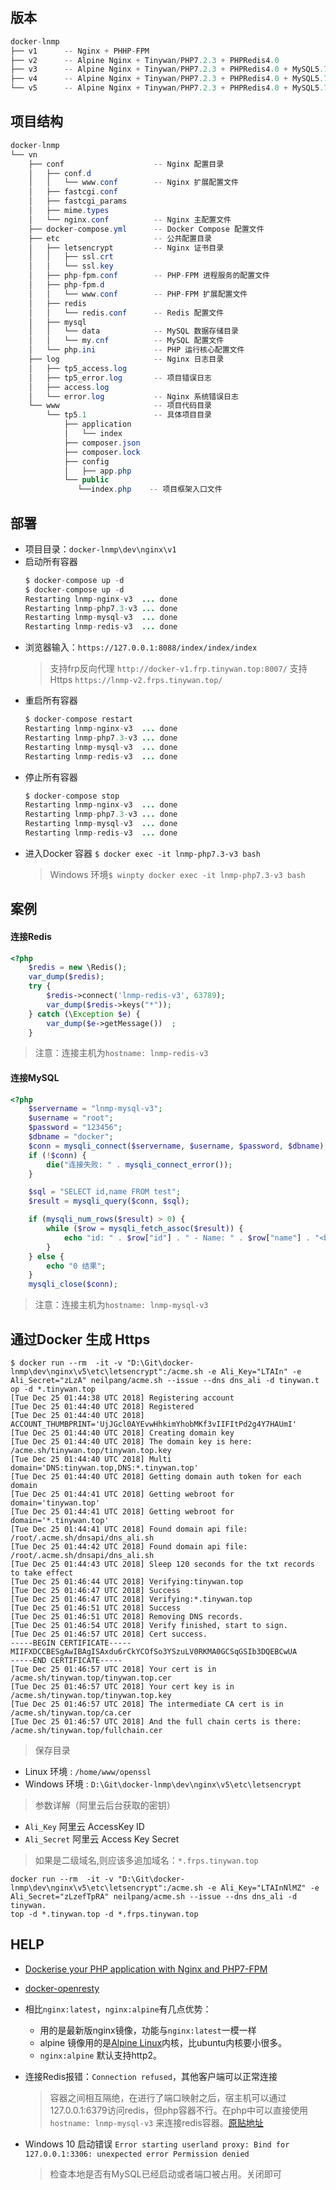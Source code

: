 ## 版本
```java
docker-lnmp
├── v1      -- Nginx + PHHP-FPM
├── v2      -- Alpine Nginx + Tinywan/PHP7.2.3 + PHPRedis4.0
├── v3      -- Alpine Nginx + Tinywan/PHP7.2.3 + PHPRedis4.0 + MySQL5.7 + Reids3.2 Private
├── v4      -- Alpine Nginx + Tinywan/PHP7.2.3 + PHPRedis4.0 + MySQL5.7 Official + Reids5.0 Official
└── v5      -- Alpine Nginx + Tinywan/PHP7.2.3 + PHPRedis4.0 + MySQL5.7 Official + Reids5.0 Official + HTTPS
```
## 项目结构  
```java
docker-lnmp
└── vn
    ├── conf                    -- Nginx 配置目录
    │   ├── conf.d
    │   │   └── www.conf        -- Nginx 扩展配置文件
    │   ├── fastcgi.conf
    │   ├── fastcgi_params
    │   ├── mime.types
    │   └── nginx.conf          -- Nginx 主配置文件
    ├── docker-compose.yml      -- Docker Compose 配置文件
    ├── etc                     -- 公共配置目录
    │   ├── letsencrypt         -- Nginx 证书目录
    │   │   ├── ssl.crt
    │   │   └── ssl.key
    │   ├── php-fpm.conf        -- PHP-FPM 进程服务的配置文件
    │   ├── php-fpm.d
    │   │   └── www.conf        -- PHP-FPM 扩展配置文件
    │   ├── redis
    │   │   └── redis.conf      -- Redis 配置文件
    │   ├── mysql
    │   │   └── data            -- MySQL 数据存储目录
    │   │   └── my.cnf          -- MySQL 配置文件
    │   └── php.ini             -- PHP 运行核心配置文件
    ├── log                     -- Nginx 日志目录
    │   ├── tp5_access.log
    │   ├── tp5_error.log       -- 项目错误日志
    │   ├── access.log
    │   └── error.log           -- Nginx 系统错误日志
    └── www                     -- 项目代码目录
        └── tp5.1               -- 具体项目目录
            ├── application
            │   └── index
            ├── composer.json
            ├── composer.lock
            ├── config
            │   ├── app.php
            └── public
               └──index.php    -- 项目框架入口文件
```
## 部署
* 项目目录：`docker-lnmp\dev\nginx\v1`
* 启动所有容器 
    ```java
    $ docker-compose up -d
    $ docker-compose up -d
    Restarting lnmp-nginx-v3  ... done
    Restarting lnmp-php7.3-v3 ... done
    Restarting lnmp-mysql-v3  ... done
    Restarting lnmp-redis-v3  ... done
    ```
* 浏览器输入：`https://127.0.0.1:8088/index/index/index`
    > 支持frp反向代理 `http://docker-v1.frp.tinywan.top:8007/`
    > 支持Https `https://lnmp-v2.frps.tinywan.top/`
* 重启所有容器
    ```java
    $ docker-compose restart
    Restarting lnmp-nginx-v3  ... done
    Restarting lnmp-php7.3-v3 ... done
    Restarting lnmp-mysql-v3  ... done
    Restarting lnmp-redis-v3  ... done
    ```
* 停止所有容器
    ```java
    $ docker-compose stop
    Restarting lnmp-nginx-v3  ... done
    Restarting lnmp-php7.3-v3 ... done
    Restarting lnmp-mysql-v3  ... done
    Restarting lnmp-redis-v3  ... done
    ```
* 进入Docker 容器 `$ docker exec -it lnmp-php7.3-v3 bash`
    > Windows 环境`$ winpty docker exec -it lnmp-php7.3-v3 bash`

## 案例
#### 连接Redis
```php
<?php
    $redis = new \Redis();
    var_dump($redis);
    try {
        $redis->connect('lnmp-redis-v3', 63789);
        var_dump($redis->keys("*"));
    } catch (\Exception $e) {
        var_dump($e->getMessage())  ;
    }
```
> 注意：连接主机为`hostname: lnmp-redis-v3`

#### 连接MySQL
```php
<?php
    $servername = "lnmp-mysql-v3";
    $username = "root";
    $password = "123456";
    $dbname = "docker";
    $conn = mysqli_connect($servername, $username, $password, $dbname);
    if (!$conn) {
        die("连接失败: " . mysqli_connect_error());
    }

    $sql = "SELECT id,name FROM test";
    $result = mysqli_query($conn, $sql);

    if (mysqli_num_rows($result) > 0) {
        while ($row = mysqli_fetch_assoc($result)) {
            echo "id: " . $row["id"] . " - Name: " . $row["name"] . "<br>";
        }
    } else {
        echo "0 结果";
    }
    mysqli_close($conn);
```
> 注意：连接主机为`hostname: lnmp-mysql-v3`

## 通过Docker 生成 Https

```
$ docker run --rm  -it -v "D:\Git\docker-lnmp\dev\nginx\v5\etc\letsencrypt":/acme.sh -e Ali_Key="LTAIn" -e Ali_Secret="zLzA" neilpang/acme.sh --issue --dns dns_ali -d tinywan.t
op -d *.tinywan.top
[Tue Dec 25 01:44:38 UTC 2018] Registering account
[Tue Dec 25 01:44:40 UTC 2018] Registered
[Tue Dec 25 01:44:40 UTC 2018] ACCOUNT_THUMBPRINT='UjJGcl0AYEvwHhkimYhobMKf3vIIFItPd2g4Y7HAUmI'
[Tue Dec 25 01:44:40 UTC 2018] Creating domain key
[Tue Dec 25 01:44:40 UTC 2018] The domain key is here: /acme.sh/tinywan.top/tinywan.top.key
[Tue Dec 25 01:44:40 UTC 2018] Multi domain='DNS:tinywan.top,DNS:*.tinywan.top'
[Tue Dec 25 01:44:40 UTC 2018] Getting domain auth token for each domain
[Tue Dec 25 01:44:41 UTC 2018] Getting webroot for domain='tinywan.top'
[Tue Dec 25 01:44:41 UTC 2018] Getting webroot for domain='*.tinywan.top'
[Tue Dec 25 01:44:41 UTC 2018] Found domain api file: /root/.acme.sh/dnsapi/dns_ali.sh
[Tue Dec 25 01:44:42 UTC 2018] Found domain api file: /root/.acme.sh/dnsapi/dns_ali.sh
[Tue Dec 25 01:44:43 UTC 2018] Sleep 120 seconds for the txt records to take effect
[Tue Dec 25 01:46:44 UTC 2018] Verifying:tinywan.top
[Tue Dec 25 01:46:47 UTC 2018] Success
[Tue Dec 25 01:46:47 UTC 2018] Verifying:*.tinywan.top
[Tue Dec 25 01:46:51 UTC 2018] Success
[Tue Dec 25 01:46:51 UTC 2018] Removing DNS records.
[Tue Dec 25 01:46:54 UTC 2018] Verify finished, start to sign.
[Tue Dec 25 01:46:57 UTC 2018] Cert success.
-----BEGIN CERTIFICATE-----
MIIFXDCCBESgAwIBAgISAxdu6rCkYCOfSo3YSzuLV0RKMA0GCSqGSIb3DQEBCwUA
-----END CERTIFICATE-----
[Tue Dec 25 01:46:57 UTC 2018] Your cert is in  /acme.sh/tinywan.top/tinywan.top.cer
[Tue Dec 25 01:46:57 UTC 2018] Your cert key is in  /acme.sh/tinywan.top/tinywan.top.key
[Tue Dec 25 01:46:57 UTC 2018] The intermediate CA cert is in  /acme.sh/tinywan.top/ca.cer
[Tue Dec 25 01:46:57 UTC 2018] And the full chain certs is there:  /acme.sh/tinywan.top/fullchain.cer
```
> 保存目录
* Linux 环境 : `/home/www/openssl`
* Windows 环境 : `D:\Git\docker-lnmp\dev\nginx\v5\etc\letsencrypt`
> 参数详解（阿里云后台获取的密钥）
* `Ali_Key` 阿里云 AccessKey ID
* `Ali_Secret` 阿里云 Access Key Secret
> 如果是二级域名,则应该多追加域名：`*.frps.tinywan.top`
```
docker run --rm  -it -v "D:\Git\docker-lnmp\dev\nginx\v5\etc\letsencrypt":/acme.sh -e Ali_Key="LTAInNlMZ" -e Ali_Secret="zLzefTpRA" neilpang/acme.sh --issue --dns dns_ali -d tinywan.
top -d *.tinywan.top -d *.frps.tinywan.top
```
## HELP
* [Dockerise your PHP application with Nginx and PHP7-FPM](http://geekyplatypus.com/dockerise-your-php-application-with-nginx-and-php7-fpm/)
* [docker-openresty](https://github.com/openresty/docker-openresty)

* 相比`nginx:latest`，`nginx:alpine`有几点优势：
    * 用的是最新版nginx镜像，功能与`nginx:latest`一模一样
    * alpine 镜像用的是[Alpine Linux](https://alpinelinux.org/)内核，比ubuntu内核要小很多。
    * `nginx:alpine` 默认支持http2。


* 连接Redis报错：`Connection refused`，其他客户端可以正常连接
  > 容器之间相互隔绝，在进行了端口映射之后，宿主机可以通过127.0.0.1:6379访问redis，但php容器不行。在php中可以直接使用`hostname: lnmp-mysql-v3` 来连接redis容器。[原贴地址](https://stackoverflow.com/questions/42360356/docker-redis-connection-refused/42361204)
* Windows 10 启动错误 `Error starting userland proxy: Bind for 127.0.0.1:3306: unexpected error Permission denied `  
  > 检查本地是否有MySQL已经启动或者端口被占用。关闭即可 
